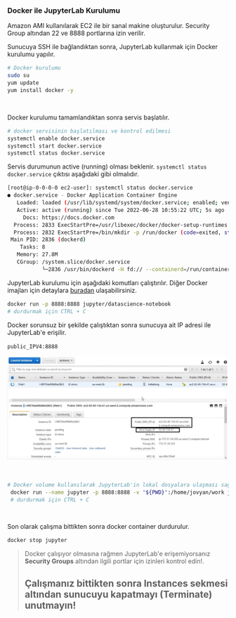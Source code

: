 ### Docker ile JupyterLab Kurulumu
Amazon AMI kullanılarak EC2 ile bir sanal makine oluşturulur. Security Group altından 22 ve 8888 portlarına izin verilir. 


Sunucuya SSH ile bağlandıktan sonra, JupyterLab kullanmak için Docker kurulumu yapılır.
```bash
# Docker kurulumu
sudo su
yum update
yum install docker -y
```
<br>

Docker kurulumu tamamlandıktan sonra servis başlatılır. 

```bash
# docker servisinin başlatılması ve kontrol edilmesi
systemctl enable docker.service
systemctl start docker.service
systemctl status docker.service
```

Servis durumunun active (running) olması beklenir. `systemctl status docker.service` çıktısı aşağıdaki gibi olmalıdır.


```bash
[root@ip-0-0-0-0 ec2-user]: systemctl status docker.service
● docker.service - Docker Application Container Engine
   Loaded: loaded (/usr/lib/systemd/system/docker.service; enabled; vendor preset: disabled)
   Active: active (running) since Tue 2022-06-28 10:55:22 UTC; 5s ago
     Docs: https://docs.docker.com
  Process: 2833 ExecStartPre=/usr/libexec/docker/docker-setup-runtimes.sh (code=exited, status=0/SUCCESS)
  Process: 2832 ExecStartPre=/bin/mkdir -p /run/docker (code=exited, status=0/SUCCESS)
 Main PID: 2836 (dockerd)
    Tasks: 8
   Memory: 27.8M
   CGroup: /system.slice/docker.service
           └─2836 /usr/bin/dockerd -H fd:// --containerd=/run/containerd/containerd.sock --default-ulimit nofile=32768:65536
```

JupyterLab kurulumu için aşağıdaki komutları çalıştırılır. Diğer Docker imajları için detaylara [buradan](https://jupyter-docker-stacks.readthedocs.io/en/latest/using/selecting.html) ulaşabilirsiniz.

```bash
docker run -p 8888:8888 jupyter/datascience-notebook
# durdurmak için CTRL + C
```



Docker sorunsuz bir şekilde çalıştıktan sonra sunucuya ait IP adresi ile JupyterLab'e erişilir.

`public_IPV4:8888`

![](assets/ec2-1.jpg)

<br>

```bash
# Docker volume kullanılarak JupyterLab'in lokal dosyalara ulaşması sağlanır.
 docker run --name jupyter -p 8888:8888 -v "${PWD}":/home/jovyan/work jupyter/datascience-notebook
 # durdurmak için CTRL + C
```
<br>

Son olarak çalışma bittikten sonra docker container durdurulur. 

```bash
docker stop jupyter
```

> Docker çalışıyor olmasına rağmen JupyterLab'e erişemiyorsanız **Security Groups** altından ilgili portlar için izinleri kontrol edin!.
> ## Çalışmanız bittikten sonra **Instances** sekmesi altından sunucuyu kapatmayı (Terminate) unutmayın!
